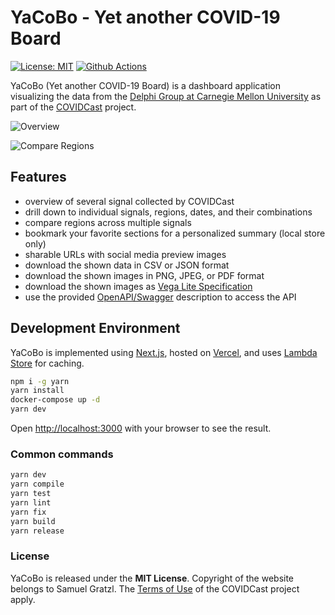 # YaCoBo - Yet another COVID-19 Board

[![License: MIT][mit-image]][mit-url] [![Github Actions][github-actions-image]][github-actions-url]

YaCoBo (Yet another COVID-19 Board) is a dashboard application visualizing the data from the [Delphi Group at Carnegie Mellon University](https://delphi.cmu.edu/) as part of the [COVIDCast](https://covidcast.cmu.edu) project.

![Overview](https://user-images.githubusercontent.com/4129778/93870730-efce6e80-fccd-11ea-9854-0b5d627ef5ef.png)

![Compare Regions](https://user-images.githubusercontent.com/4129778/93870932-31f7b000-fcce-11ea-8b0b-134f6928384a.png)

## Features

- overview of several signal collected by COVIDCast
- drill down to individual signals, regions, dates, and their combinations
- compare regions across multiple signals
- bookmark your favorite sections for a personalized summary (local store only)
- sharable URLs with social media preview images
- download the shown data in CSV or JSON format
- download the shown images in PNG, JPEG, or PDF format
- download the shown images as [Vega Lite Specification](https://vega.github.io/vega-lite/)
- use the provided [OpenAPI/Swagger](https://swagger.io/specification/) description to access the API

## Development Environment

YaCoBo is implemented using [Next.js](https://nextjs.org), hosted on [Vercel](https://vercel.com/), and uses [Lambda Store](https://lambda.store/) for caching.

```sh
npm i -g yarn
yarn install
docker-compose up -d
yarn dev
```

Open [http://localhost:3000](http://localhost:3000) with your browser to see the result.

### Common commands

```sh
yarn dev
yarn compile
yarn test
yarn lint
yarn fix
yarn build
yarn release
```

### License

YaCoBo is released under the **MIT License**. Copyright of the website belongs to Samuel Gratzl. The [Terms of Use](https://covidcast.cmu.edu/terms-of-use.html) of the COVIDCast project apply.

[mit-image]: https://img.shields.io/badge/License-MIT-yellow.svg
[mit-url]: https://opensource.org/licenses/MIT
[github-actions-image]: https://github.com/sgratzl/yacobo/workflows/ci/badge.svg
[github-actions-url]: https://github.com/sgratzl/yacobo/actions
